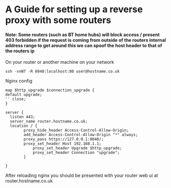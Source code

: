 # A Guide for setting up a reverse proxy with some routers
#### Note: Some routers (such as BT home hubs) will block access / present 403 forbidden if the request is coming from outside of the routers internal address range to get around this we can spoof the host header to that of the routers ip

On your router or another machine on your network
```
ssh -vnNT -R 8040:localhost:80 user@hostname.co.uk
```

Nginx config
```
map $http_upgrade $connection_upgrade {
default upgrade;
'' close;
}

server {
  listen 443;
  server_name router.hostname.co.uk;
  location / {
        proxy_hide_header Access-Control-Allow-Origin;
        add_header Access-Control-Allow-Origin "*" always;
        proxy_pass https://127.0.0.1:8040/;
        proxy_set_header Host 192.168.1.1;
            proxy_set_header Upgrade $http_upgrade;
            proxy_set_header Connection "upgrade";
        }

}
```

After reloading nginx you should be presented with your router web ui at router.hostname.co.uk
